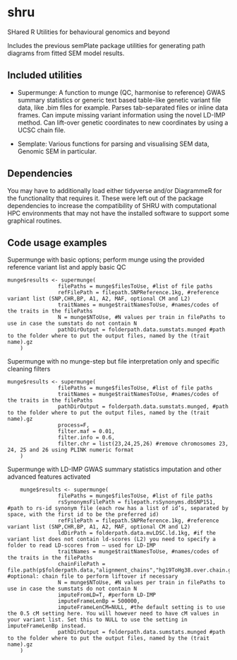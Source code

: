 # shru
SHared R Utilities for behavioural genomics and beyond

Includes the previous semPlate package utilities for generating path diagrams from fitted SEM model results.

## Included utilities
- Supermunge: A function to munge (QC, harmonise to reference) GWAS summary statistics or generic text based table-like genetic variant file data, like .bim files for example. Parses tab-separated files or inline data frames. Can impute missing variant information using the novel LD-IMP method. Can lift-over genetic coordinates to new coordinates by using a UCSC chain file.

- Semplate: Various functions for parsing and visualising SEM data, Genomic SEM in particular.

## Dependencies
You may have to additionally load either tidyverse and/or DiagrammeR for the functionality that requires it. These were left out of the package dependencies to increase the compatibility of SHRU with computational HPC environments that may not have the installed software to support some graphical routines.

## Code usage examples

Supermunge with basic options; perform munge using the provided reference variant list and apply basic QC
```[r]
munge$results <- supermunge(
                filePaths = munge$filesToUse, #list of file paths
                refFilePath = filepath.SNPReference.1kg, #reference variant list (SNP,CHR,BP, A1, A2, MAF, optional CM and L2)
                traitNames = munge$traitNamesToUse, #names/codes of the traits in the filePaths
                N = munge$NToUse, #N values per train in filePaths to use in case the sumstats do not contain N
                pathDirOutput = folderpath.data.sumstats.munged #path to the folder where to put the output files, named by the (trait name).gz
    )
```

Supermunge with no munge-step but file interpretation only and specific cleaning filters
```[r]
munge$results <- supermunge(
                filePaths = munge$filesToUse, #list of file paths
                traitNames = munge$traitNamesToUse, #names/codes of the traits in the filePaths
                pathDirOutput = folderpath.data.sumstats.munged, #path to the folder where to put the output files, named by the (trait name).gz
                process=F,
                filter.maf = 0.01,
                filter.info = 0.6,
                filter.chr = list(23,24,25,26) #remove chromosomes 23, 24, 25 and 26 using PLINK numeric format
    )
```

Supermunge with LD-IMP GWAS summary statistics imputation and other advanced features activated
```[r]
    munge$results <- supermunge(
                filePaths = munge$filesToUse, #list of file paths
                rsSynonymsFilePath = filepath.rsSynonyms.dbSNP151, #path to rs-id synonym file (each row has a list of id’s, separated by space, with the first id to be the preferred id)
                refFilePath = filepath.SNPReference.1kg, #reference variant list (SNP,CHR,BP, A1, A2, MAF, optional CM and L2)
                ldDirPath = folderpath.data.mvLDSC.ld.1kg, #if the variant list does not contain ld-scores (L2) you need to specify a folder to read LD-scores from – used for LD-IMP
                traitNames = munge$traitNamesToUse, #names/codes of the traits in the filePaths
                chainFilePath = file.path(p$folderpath.data,"alignment_chains","hg19ToHg38.over.chain.gz"), #optional: chain file to perform liftover if necessary
                N = munge$NToUse, #N values per train in filePaths to use in case the sumstats do not contain N
                imputeFromLD=T, #perform LD-IMP
                imputeFrameLenBp = 500000,
                imputeFrameLenCM=NULL, #the default setting is to use the 0.5 cM setting here. You will however need to have cM values in your variant list. Set this to NULL to use the setting in imputeFrameLenBp instead.
                pathDirOutput = folderpath.data.sumstats.munged #path to the folder where to put the output files, named by the (trait name).gz
    )


